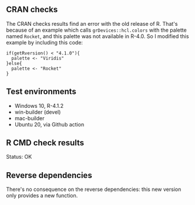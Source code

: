 ## CRAN checks

The CRAN checks results find an error with the old release of R. That's 
because of an example which calls `grDevices::hcl.colors` with the palette 
named `Rocket`, and this palette was not available in R-4.0. So I modified 
this example by including this code:

```
if(getRversion() < "4.1.0"){
  palette <- "Viridis"
}else{
  palette <- "Rocket"
}
```


## Test environments

* Windows 10, R-4.1.2 
* win-builder (devel)
* mac-builder
* Ubuntu 20, via Github action


## R CMD check results

Status: OK


## Reverse dependencies

There's no consequence on the reverse dependencies: this new version only 
provides a new function.


